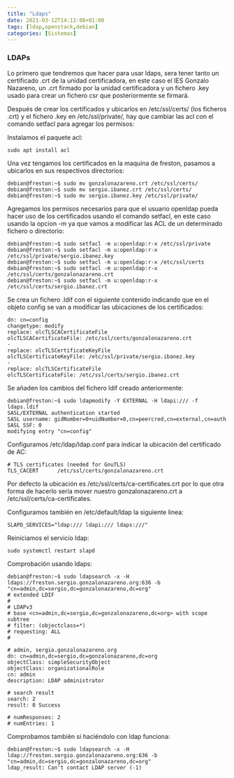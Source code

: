 ```yaml
---
title: "Ldaps"
date: 2021-03-12T14:13:08+01:00
tags: [ldap,openstack,debian]
categories: [Sistemas]
---
```


### **LDAPs** ###

Lo primero que tendremos que hacer para usar ldaps, sera tener tanto un certificado .crt de la unidad certificadora, en este caso el IES Gonzalo Nazareno, un .crt firmado por la unidad certificadora y un fichero .key usado para crear un fichero csr que posteriormente se firmará.

Después de crear los certificados y ubicarlos en /etc/ssl/certs/ (los ficheros .crt) y el fichero .key en /etc/ssl/private/, hay que cambiar las acl con el comando setfacl para agregar los permisos:

Instalamos el paquete acl:

~~~
sudo apt install acl
~~~

Una vez tengamos los certificados en la maquina de freston, pasamos a ubicarlos en sus respectivos directorios:

~~~
debian@freston:~$ sudo mv gonzalonazareno.crt /etc/ssl/certs/
debian@freston:~$ sudo mv sergio.ibanez.crt /etc/ssl/certs/
debian@freston:~$ sudo mv sergio.ibanez.key /etc/ssl/private/
~~~

Agregamos los permisos necesarios para que el usuario openldap pueda hacer uso de los certificados usando el comando setfacl, en este caso usando la opcion -m ya que vamos a modificar las ACL de un determinado fichero o directorio:

~~~
debian@freston:~$ sudo setfacl -m u:openldap:r-x /etc/ssl/private
debian@freston:~$ sudo setfacl -m u:openldap:r-x /etc/ssl/private/sergio.ibanez.key
debian@freston:~$ sudo setfacl -m u:openldap:r-x /etc/ssl/certs
debian@freston:~$ sudo setfacl -m u:openldap:r-x /etc/ssl/certs/gonzalonazareno.crt 
debian@freston:~$ sudo setfacl -m u:openldap:r-x /etc/ssl/certs/sergio.ibanez.crt
~~~

Se crea un fichero .ldif con el siguiente contenido indicando que en el objeto config se van a modificar las ubicaciones de los certificados:

~~~
dn: cn=config
changetype: modify
replace: olcTLSCACertificateFile
olcTLSCACertificateFile: /etc/ssl/certs/gonzalonazareno.crt
-
replace: olcTLSCertificateKeyFile
olcTLSCertificateKeyFile: /etc/ssl/private/sergio.ibanez.key
-
replace: olcTLSCertificateFile
olcTLSCertificateFile: /etc/ssl/certs/sergio.ibanez.crt
~~~

Se añaden los cambios del fichero ldif creado anteriormente:

~~~
debian@freston:~$ sudo ldapmodify -Y EXTERNAL -H ldapi:/// -f ldaps.ldif
SASL/EXTERNAL authentication started
SASL username: gidNumber=0+uidNumber=0,cn=peercred,cn=external,cn=auth
SASL SSF: 0
modifying entry "cn=config"
~~~

Configuramos /etc/ldap/ldap.conf para indicar la ubicación del certificado de AC:

~~~
# TLS certificates (needed for GnuTLS)
TLS_CACERT      /etc/ssl/certs/gonzalonazareno.crt

~~~

Por defecto la ubicación es /etc/ssl/certs/ca-certificates.crt por lo que otra forma de hacerlo seria mover nuestro gonzalonazareno.crt a /etc/ssl/certs/ca-certificates.

Configuramos también en /etc/default/ldap la siguiente linea:

~~~
SLAPD_SERVICES="ldap:/// ldapi:/// ldaps:///"
~~~

Reiniciamos el servicio ldap:

~~~
sudo systemctl restart slapd
~~~

Comprobación usando ldaps:

~~~
debian@freston:~$ sudo ldapsearch -x -H ldaps://freston.sergio.gonzalonazareno.org:636 -b "cn=admin,dc=sergio,dc=gonzalonazareno,dc=org"
# extended LDIF
#
# LDAPv3
# base <cn=admin,dc=sergio,dc=gonzalonazareno,dc=org> with scope subtree
# filter: (objectclass=*)
# requesting: ALL
#

# admin, sergio.gonzalonazareno.org
dn: cn=admin,dc=sergio,dc=gonzalonazareno,dc=org
objectClass: simpleSecurityObject
objectClass: organizationalRole
cn: admin
description: LDAP administrator

# search result
search: 2
result: 0 Success

# numResponses: 2
# numEntries: 1
~~~

Comprobamos también si haciéndolo con ldap funciona:

~~~
debian@freston:~$ sudo ldapsearch -x -H ldap://freston.sergio.gonzalonazareno.org:636 -b "cn=admin,dc=sergio,dc=gonzalonazareno,dc=org"
ldap_result: Can't contact LDAP server (-1)
~~~